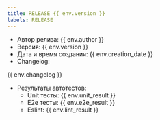 ```yaml
---
title: RELEASE {{ env.version }}
labels: RELEASE
---
```

- Автор релиза: {{ env.author }}
- Версия: {{ env.version }}
- Дата и время создания: {{ env.creation_date }}
- Changelog:

{{ env.changelog }}

- Результаты автотестов:
  - Unit тесты: {{ env.unit_result }}
  - E2e тесты: {{ env.e2e_result }}
  - Eslint: {{ env.lint_result }}
